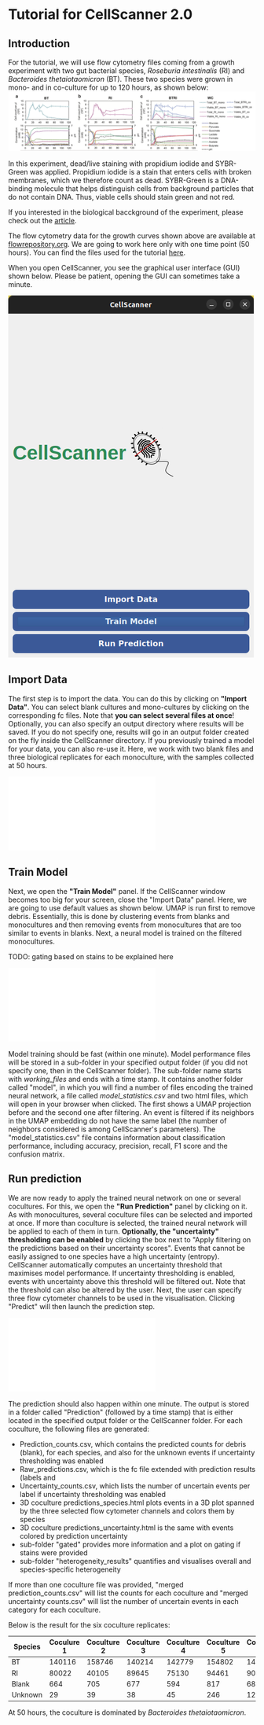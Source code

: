 # Tutorial for CellScanner 2.0

## Introduction
For the tutorial, we will use flow cytometry files coming from a growth experiment with two gut bacterial species, *Roseburia intestinalis* (RI) and *Bacteroides thetaiotaomicron* (BT). These two species were grown in mono- and in co-culture for up to 120 hours, as shown below:
![growth curves](Images/growthcurves.png) 

In this experiment, dead/live staining with propidium iodide and SYBR-Green was applied. Propidium iodide is a stain that enters cells with broken membranes, which we therefore count as dead. SYBR-Green is a DNA-binding molecule that helps distinguish cells from background particles that do not contain DNA. Thus, viable cells should stain green and not red.

If you interested in the biological bacckground of the experiment, please check out the [article](https://www.nature.com/articles/s41396-023-01501-1).

The flow cytometry data for the growth curves shown above are available at [flowrepository.org](https://flowrepository.org/id/FR-FCM-Z6YM).
We are going to work here only with one time point (50 hours). You can find the files used for the tutorial [here](http://msysbiology.com/documents/CellScanner/CS2TutorialFiles.zip). 
 
When you open CellScanner, you see the graphical user interface (GUI) shown below. Please be patient, opening the GUI can sometimes take a minute.

![GUI](Images/GUI.png)

## Import Data
The first step is to import the data. You can do this by clicking on **"Import Data"**. You can select blank cultures and mono-cultures by clicking on the corresponding fc files. Note that **you can select several files at once**! Optionally, you can also specify an output directory where results will be saved. If you do not specify one, results will go in an output folder created on the fly inside the CellScanner directory. If you previously trained a model for your data, you can also re-use it. Here, we work with two blank files and three biological replicates for each monoculture, with the samples collected at 50 hours. 

![import data](Images/Import_data_step.pdf) 

## Train Model
Next, we open the **"Train Model"** panel. If the CellScanner window becomes too big for your screen, close the "Import Data" panel. Here, we are going to use default values as shown below. UMAP is run first to remove debris. Essentially, this is done by clustering events from blanks and monocultures and then removing events from monocultures that are too similar to events in blanks. Next, a neural model is trained on the filtered monocultures.

TODO: gating based on stains to be explained here

![train model](Images/Train_model_step.pdf) 

Model training should be fast (within one minute). Model performance files will be stored in a sub-folder in your specified output folder (if you did not specify one, then in the CellScanner folder). The sub-folder name starts with *working_files* and ends with a time stamp. It contains another folder called "model", in which you will find a number of files encoding the trained neural network, a file called *model_statistics.csv* and two html files, which will open in your browser when clicked. The first shows a UMAP projection before and the second one after filtering. An event is filtered if its neighbors in the UMAP embedding do not have the same label (the number of neighbors considered is among CellScanner's parameters). The "model_statistics.csv" file contains information about classification performance, including accuracy, precision, recall, F1 score and the confusion matrix. 

## Run prediction
We are now ready to apply the trained neural network on one or several cocultures. For this, we open the **"Run Prediction"** panel by clicking on it. As with monocultures, several coculture files can be selected and imported at once. If more than coculture is selected, the trained neural network will be applied to each of them in turn. **Optionally, the "uncertainty" thresholding can be enabled** by clicking the box next to "Apply filtering on the predictions based on their uncertainty scores". Events that cannot be easily assigned to one species have a high uncertainty (entropy). CellScanner automatically computes an uncertainty threshold that maximises model performance. If uncertainty thresholding is enabled, events with uncertainty above this threshold will be filtered out. Note that the threshold can also be altered by the user. Next, the user can specify three flow cytometer channels to be used in the visualisation. Clicking "Predict" will then launch the prediction step. 

![train model](Images/Run_prediction_step.pdf) 

The prediction should also happen within one minute. The output is stored in a folder called "Prediction" (followed by a time stamp) that is either located in the specified output folder or the CellScanner folder.
For each coculture, the following files are generated: 

- Prediction_counts.csv, which contains the predicted counts for debris (blank), for each species, and also for the unknown events if uncertainty thresholding was enabled
- Raw_predictions.csv, which is the fc file extended with prediction results (labels and 
- Uncertainty_counts.csv, which lists the number of uncertain events per label if uncertainty thresholding was enabled
- 3D coculture predictions_species.html plots events in a 3D plot spanned by the three selected flow cytometer channels and colors them by species
- 3D coculture predictions_uncertainty.html is the same with events colored by prediction uncertainty
- sub-folder "gated" provides more information and a plot on gating if stains were provided
- sub-folder "heterogeneity_results" quantifies and visualises overall and species-specific heterogeneity 


If more than one coculture file was provided, "merged prediction_counts.csv" will list the counts for each coculture and "merged uncertainty counts.csv" will list the number of uncertain events in each category for each coculture.

Below is the result for the six coculture replicates:

| Species | Coculure 1 | Coculture 2 | Coculture 3 | Coculture 4 | Coculture 5 | Coculture 6 |
| ----------- | ----------- | ------- | ----| -----| ---- | ------ | 
| BT | 140116 | 158746 | 140214 | 142779 | 154802 | 144496
| RI | 80022 | 40105 | 89645 | 75130 | 94461 | 90365 |
| Blank | 664 | 705 | 677 | 594| 817 | 687 |
| Unknown | 29 | 39 | 38 | 45 | 246 | 127 |


At 50 hours, the coculture is dominated by *Bacteroides thetaiotaomicron*.





